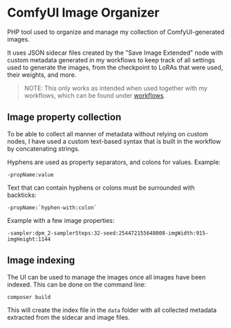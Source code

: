 # ComfyUI Image Organizer

PHP tool used to organize and manage my collection of ComfyUI-generated images.

It uses JSON sidecar files created by the "Save Image Extended" node with custom
metadata generated in my workflows to keep track of all settings used to generate 
the images, from the checkpoint to LoRAs that were used, their weights, and more.

> NOTE: This only works as intended when used together with my workflows, which
> can be found under [workflows](docs/workflows/).

## Image property collection

To be able to collect all manner of metadata without relying on custom nodes,
I have used a custom text-based syntax that is built in the workflow by concatenating
strings. 

Hyphens are used as property separators, and colons for values. Example: 

``` 
-propName:value
```

Text that can contain hyphens or colons must be surrounded with backticks:

```
-propName:`hyphen-with:colon`
```

Example with a few image properties:

```
-sampler:dpm_2-samplerSteps:32-seed:254472155648008-imgWidth:915-imgHeight:1144
```



## Image indexing

The UI can be used to manage the images once all images have been indexed.
This can be done on the command line:

```bash
composer build
```

This will create the index file in the `data` folder with all collected metadata
extracted from the sidecar and image files.